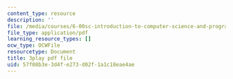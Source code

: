 ```yaml
---
content_type: resource
description: ''
file: /media/courses/6-00sc-introduction-to-computer-science-and-programming-spring-2011/57f08b3e3d4fe273d02f1a1c18eae4ae_BRjwkgQct28.pdf
file_type: application/pdf
learning_resource_types: []
ocw_type: OCWFile
resourcetype: Document
title: 3play pdf file
uid: 57f08b3e-3d4f-e273-d02f-1a1c18eae4ae
---
```

